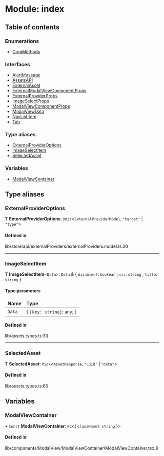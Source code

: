 # Module: index

## Table of contents

### Enumerations

- [CropMethods](../wiki/index.CropMethods)

### Interfaces

- [AlertMessage](../wiki/index.AlertMessage)
- [AssetsAPI](../wiki/index.AssetsAPI)
- [ExternalAsset](../wiki/index.ExternalAsset)
- [ExternalModalViewComponentProps](../wiki/index.ExternalModalViewComponentProps)
- [ExternalProviderProps](../wiki/index.ExternalProviderProps)
- [ImageSelectProps](../wiki/index.ImageSelectProps)
- [ModalViewComponentProps](../wiki/index.ModalViewComponentProps)
- [ModalViewData](../wiki/index.ModalViewData)
- [NavListItem](../wiki/index.NavListItem)
- [Tab](../wiki/index.Tab)

### Type aliases

- [ExternalProviderOptions](../wiki/index#externalprovideroptions-1)
- [ImageSelectItem](../wiki/index#imageselectitem-1)
- [SelectedAsset](../wiki/index#selectedasset-1)

### Variables

- [ModalViewContainer](../wiki/index#modalviewcontainer-1)

## Type aliases

### ExternalProviderOptions

Ƭ **ExternalProviderOptions**: `Omit`<`ExternalProviderModel`, ``"target"`` \| ``"type"``\>

#### Defined in

lib/store/api/externalProviders/externalProviders.model.ts:20

___

### ImageSelectItem

Ƭ **ImageSelectItem**<`Data`\>: `Data` & { `disabled?`: `boolean` ; `src`: `string` ; `title`: `string`  }

#### Type parameters

| Name | Type |
| :------ | :------ |
| `Data` | { `[key: string]`: `any`;  } |

#### Defined in

lib/assets.types.ts:33

___

### SelectedAsset

Ƭ **SelectedAsset**: `Pick`<`AssetResponse`, ``"uuid"`` \| ``"data"``\>

#### Defined in

lib/assets.types.ts:65

## Variables

### ModalViewContainer

• `Const` **ModalViewContainer**: `FC`<{ `className?`: `string`  }\>

#### Defined in

lib/components/ModalView/ModalViewContainer/ModalViewContainer.tsx:8

